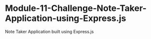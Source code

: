 # Module-11-Challenge-Note-Taker-Application-using-Express.js
Note Taker Application built using Express.js
